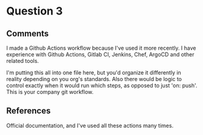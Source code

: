 # Question 3

## Comments
I made a Github Actions workflow because I've used it more recently. I have experience with Github Actions, Gitlab CI, Jenkins, Chef, ArgoCD and other related tools. 

I'm putting this all into one file here, but you'd organize it differently in reality depending on you org's standards. Also there would be logic to control exactly when it would run which steps, as opposed to just 'on: push'. This is your company git workflow. 

## References
Official documentation, and I've used all these actions many times.